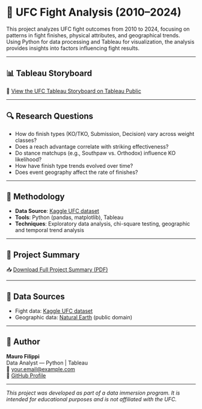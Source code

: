 # 🥊 UFC Fight Analysis (2010–2024)

This project analyzes UFC fight outcomes from 2010 to 2024, focusing on patterns in fight finishes, physical attributes, and geographical trends. Using Python for data processing and Tableau for visualization, the analysis provides insights into factors influencing fight results.

---

## 📊 Tableau Storyboard

🔗 [View the UFC Tableau Storyboard on Tableau Public](https://public.tableau.com/app/profile/mauro.filippi.farmar/viz/FightingTrendsFinishesStrategiesinUFC20102024/UFC_Storyboard?publish=yes)

---

## 🔍 Research Questions

- How do finish types (KO/TKO, Submission, Decision) vary across weight classes?
- Does a reach advantage correlate with striking effectiveness?
- Do stance matchups (e.g., Southpaw vs. Orthodox) influence KO likelihood?
- How have finish type trends evolved over time?
- Does event geography affect the rate of finishes?

---

## 🧪 Methodology

- **Data Source**: [Kaggle UFC dataset](https://www.kaggle.com/datasets/mdabbert/ultimate-ufc-dataset)
- **Tools**: Python (pandas, matplotlib), Tableau
- **Techniques**: Exploratory data analysis, chi-square testing, geographic and temporal trend analysis

---


## 📄 Project Summary

📥 [Download Full Project Summary (PDF)](2-tableau_storyboard/UFC_Fight_Analysis_Project_Summary.pdf)

---

## 🔗 Data Sources

- Fight data: [Kaggle UFC dataset](https://www.kaggle.com/datasets/mdabbert/ultimate-ufc-dataset)
- Geographic data: [Natural Earth](https://www.naturalearthdata.com/) (public domain)

---

## 👤 Author

**Mauro Filippi**  
Data Analyst — Python | Tableau  
📧 your.email@example.com  
🔗 [GitHub Profile](https://github.com/maurofilippifarmar)  

---

*This project was developed as part of a data immersion program. It is intended for educational purposes and is not affiliated with the UFC.*

